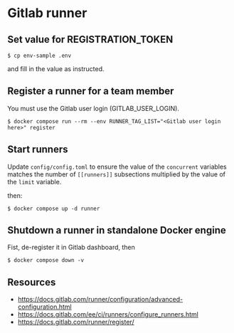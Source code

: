 # Gitlab runner

## Set value for REGISTRATION_TOKEN

```
$ cp env-sample .env
```

and fill in the value as instructed.

## Register a runner for a team member

You must use the Gitlab user login (GITLAB_USER_LOGIN).

```
$ docker compose run --rm --env RUNNER_TAG_LIST="<Gitlab user login here>" register
```

## Start runners

Update ``config/config.toml`` to ensure the value of the ``concurrent``
variables matches the number of ``[[runners]]`` subsections multiplied by the value of the  ``limit`` variable.

then: 

```
$ docker compose up -d runner
```

## Shutdown a runner in standalone Docker engine

Fist, de-register it in Gitlab dashboard, then

```
$ docker compose down -v
```


## Resources 

* https://docs.gitlab.com/runner/configuration/advanced-configuration.html
* https://docs.gitlab.com/ee/ci/runners/configure_runners.html
* https://docs.gitlab.com/runner/register/